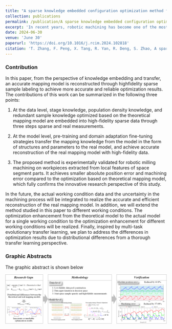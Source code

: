 ```yaml
---
title: "A sparse knowledge embedded configuration optimization method for robotic machining system toward improving machining quality"
collection: publications
permalink: /publication/A sparse knowledge embedded configuration optimization method for robotic machining system toward improving machining quality
excerpt: 'In recent years, robotic machining has become one of the most important paradigms for the machining of large and complex parts due to the advantages of large workspaces and flexible configurations. However, different configurations will correspond to very different system performances, influenced by the position-dependent properties. Therefore, the configuration optimization of robotic machining system is the key to ensure the quality of robotic operation. In response to the fact that little attention has been paid in current research to the effect of mapping model distribution differences on the optimization results, a sparse knowledge embedded configuration optimization method for robotic machining systems toward improving machining quality is proposed. The knowledge of theoretical model-based optimization in terms of stage, density and redundancy is embedded into high-fidelity data by three steps sparse and real measurement. Pre-training and domain adaptation fine-tuning strategies are used to reconstruct the real mapping model accurately. The reconstructed mapping model is re-optimized to obtain a more accurate system configuration. The effectiveness of the proposed method is verified by machining experiments on space segment parts. The proposed method reduces the absolute position error and machining error by 48.67 % and 28.73 %, respectively, compared to the current common theoretical model-based optimization. This is significant for more accurate and reliable robot system optimization. Furthermore, this work confirms the influence of mapping model distribution differences on the optimization effect, providing a new and effective perspective for subsequent research on the optimization of robotic machining system configurations.'
date: 2024-06-30
venue: 'June 30'
paperurl: 'https://doi.org/10.1016/j.rcim.2024.102818'
citation: 'T. Zhang, F. Peng, X. Tang, R. Yan, R. Deng, S. Zhao, A sparse knowledge embedded configuration optimization method for robotic machining system toward improving machining quality, Robot. Comput.-Integr. Manuf., 90 (2024) 102818, https://doi.org/10.1016/j.rcim.2024.102818.'
---
```


### Contribution 

In this paper, from the perspective of knowledge embedding and transfer, an accurate mapping model is reconstructed through highfidelity sparse sample labeling to achieve more accurate and reliable optimization results. The contributions of this work can be summarized in the following three points:

1. At the data level, stage knowledge, population density knowledge, and redundant sample knowledge optimized based on the theoretical mapping model are embedded into high-fidelity sparse data through three steps sparse and real measurements.

2. At the model level, pre-training and domain adaptation fine-tuning strategies transfer the mapping knowledge from the model in the form of structures and parameters to the real model, and achieve accurate reconstruction of the real mapping model with high-fidelity data.

3. The proposed method is experimentally validated for robotic milling machining on workpieces extracted from local features of space segment parts. It achieves smaller absolute position error and machining error compared to the optimization based on theoretical mapping model, which fully confirms the innovative research perspective of this study.

   

In the future, the actual working condition data and the uncertainty in the machining process will be integrated to realize the accurate and efficient reconstruction of the real mapping model. In addition, we will extend the method studied in this paper to different working conditions. The optimization enhancement from the theoretical model to the actual model for a single working condition to the optimization enhancement for different working conditions will be realized. Finally, inspired by multi-task evolutionary transfer learning, we plan to address the differences in optimization results due to distributional differences from a thorough transfer learning perspective.

### Graphic Abstracts

The graphic abstract is shown below

![paper6GA](..\images\paper6GA.png)